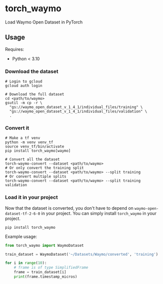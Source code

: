 # torch_waymo

Load Waymo Open Dataset in PyTorch

## Usage

Requires:
- Python < 3.10

### Download the dataset

```shell
# Login to gcloud
gcloud auth login

# Download the full dataset
cd <path/to/waymo>
gsutil -m cp -r \
  "gs://waymo_open_dataset_v_1_4_1/individual_files/training" \
  "gs://waymo_open_dataset_v_1_4_1/individual_files/validation" \
  .
```

### Convert it

```shell
# Make a tf venv
python -m venv venv_tf
source venv_tf/bin/activate
pip install torch_waymo[waymo]

# Convert all the dataset
torch-waymo-convert --dataset <path/to/waymo>
# Or only convert the training split
torch-waymo-convert --dataset <path/to/waymo> --split training
# Or convert multiple splits
torch-waymo-convert --dataset <path/to/waymo> --split training validation
```

### Load it in your project

Now that the dataset is converted, you don't have to depend on `waymo-open-dataset-tf-2-6-0` in your project.
You can simply install `torch_waymo` in your project.

```shell
pip install torch_waymo
```

Example usage:

```python
from torch_waymo import WaymoDataset

train_dataset = WaymoDataset('~/Datasets/Waymo/converted', 'training')

for i in range(10):
    # frame is of type SimplifiedFrame
    frame = train_dataset[i]
    print(frame.timestamp_micros)
```

